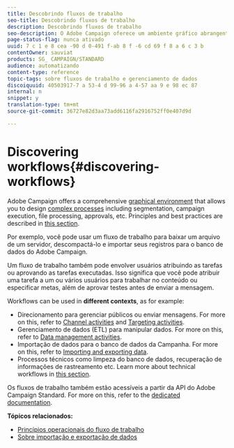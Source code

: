 ```yaml
---
title: Descobrindo fluxos de trabalho
seo-title: Descobrindo fluxos de trabalho
description: Descobrindo fluxos de trabalho
seo-description: O Adobe Campaign oferece um ambiente gráfico abrangente que permite projetar e automatizar processos.
page-status-flag: nunca ativado
uuid: 7 c 1 e 8 cea -90 d 0-491 f-ab 8 f -6 cd 69 f 8 a 6 c 3 b
contentOwner: sauviat
products: SG_ CAMPAIGN/STANDARD
audience: automatizando
content-type: reference
topic-tags: sobre fluxos de trabalho e gerenciamento de dados
discoiquuid: 40503917-7 a 53-4 d 99-96 a 4-57 aa 9 e 98 ec 87
internal: n
snippet: y
translation-type: tm+mt
source-git-commit: 36727e82d3aa73add6116fa2916752ff0e407d9d

---
```



# Discovering workflows{#discovering-workflows}

Adobe Campaign offers a comprehensive [graphical environment](../../automating/using/workflow-interface.md) that allows you to design [complex processes](../../automating/using/workflow-operating-principles.md) including segmentation, campaign execution, file processing, approvals, etc. Principles and best practices are described in [this section](../../automating/using/building-a-workflow.md).

Por exemplo, você pode usar um fluxo de trabalho para baixar um arquivo de um servidor, descompactá-lo e importar seus registros para o banco de dados do Adobe Campaign.

Um fluxo de trabalho também pode envolver usuários atribuindo as tarefas ou aprovando as tarefas executadas. Isso significa que você pode atribuir uma tarefa a um ou vários usuários para trabalhar no conteúdo ou especificar metas, além de aprovar testes antes de enviar a mensagem.

Workflows can be used in **different contexts**, as for example:

* Direcionamento para gerenciar públicos ou enviar mensagens. For more on this, refer to [Channel activities](../../automating/using/about-channel-activities.md) and [Targeting activities](../../automating/using/about-targeting-activities.md).
* Gerenciamento de dados (ETL) para manipular dados. For more on this, refer to [Data management activities](../../automating/using/about-data-management-activities.md).
* Importação de dados para o banco de dados da Campanha. For more on this, refer to [Importing and exporting data](../../automating/using/about-data-import-and-export.md).
* Processos técnicos como limpeza do banco de dados, recuperação de informações de rastreamento etc. Learn more about technical workflows in [this section](../../administration/using/technical-workflows.md).

Os fluxos de trabalho também estão acessíveis a partir da API do Adobe Campaign Standard. For more on this, refer to the [dedicated documentation](https://docs.campaign.adobe.com/doc/standard/en/api/ACS_API.html#managing-workflows).

**Tópicos relacionados:**

* [Princípios operacionais do fluxo de trabalho](../../automating/using/workflow-operating-principles.md)
* [Sobre importação e exportação de dados](../../automating/using/about-data-import-and-export.md)

